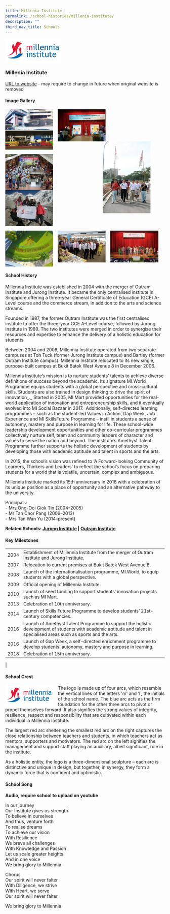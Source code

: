 ```yaml
---
title: Millenia Institute
permalink: /school-histories/millenia-institute/
description: ""
third_nav_title: Schools
---
```

<img src="/images/mi1.jpg" style="width:35%;margin-right:15px;" align="left">

<br clear="left">

### **Millenia Institute**
[URL to website](https://www.millenniainstitute.moe.edu.sg/) - may require to change in future when original website is removed

#### **Image Gallery**

<p><a href="/images/pic.jpg">  
<img src="/images/mi2.jpg" style="width:30%;margin-right:15px;" align="left">
</a></p>

<p><a href="/images/pic.jpg">  
<img src="/images/mi3.jpg" style="width:30%;margin-right:15px;" align="left">
</a></p>

<p><a href="/images/pic.jpg">  
<img src="/images/mi4.jpg" style="width:30%;margin-right:45px;" align="right">
</a></p>

<br clear="left">

<p><a href="/images/pic.jpg">  
<img src="/images/mi5.jpg" style="width:30%;margin-right:15px;" align="left">
</a></p>

<p><a href="/images/pic.jpg">  
<img src="/images/mi6.jpg" style="width:30%;margin-right:15px;" align="left">
</a></p>

<br clear="left">

<p><a href="/images/pic.jpg">  
<img src="/images/mi7.jpg" style="width:30%;margin-right:15px;" align="left">
</a></p>

<p><a href="/images/pic.jpg">  
<img src="/images/mi8.jpg" style="width:30%;margin-right:15px;" align="left">
</a></p>

<p><a href="/images/pic.jpg">  
<img src="/images/mi9.jpg" style="width:30%;margin-right:15px;" align="left">
</a></p>


<br clear="left">

#### **School History**
Millennia Institute was established in 2004 with the merger of Outram Institute and Jurong Institute. It became the only centralised institute in Singapore offering a three-year General Certificate of Education (GCE) A-Level course and the commerce stream, in addition to the arts and science streams.&nbsp;

Founded in 1987, the former Outram Institute was the first centralised institute to offer the three-year GCE A-Level course, followed by Jurong Institute in 1989. The two institutes were merged in order to synergise their resources and expertise to enhance the delivery of a holistic education for students.

Between 2004 and 2006, Millennia Institute operated from two separate campuses at Toh Tuck (former Jurong Institute campus) and Bartley (former Outram Institute campus). Millennia Institute relocated to its new single, purpose-built campus at Bukit Batok West Avenue 8 in December 2006.&nbsp;

Millennia Institute’s mission is to nurture students’ talents to achieve diverse definitions of success beyond the academic. Its signature MI.World Programme equips students with a global perspective and cross-cultural skills. Students are also trained in design thinking to drive the spirit of innovation_._&nbsp;Started in 2005, MI Mart provided opportunities for the real-world application of innovation and entrepreneurship skills, and it eventually evolved into MI Social Bazaar in 2017. &nbsp;Additionally, self-directed learning programmes – such as the student-led Values in Action, Gap Week, Job Experience and MI SkillsFuture Programme – instil in students a sense of autonomy, mastery and purpose in learning for life. These school-wide leadership development opportunities and other co-curricular programmes collectively nurture self, team and community leaders of character and values to serve the nation and beyond. The institute’s Amethyst Talent Programme further&nbsp;supports the holistic development of students by developing those with academic aptitude and talent in sports and the arts. &nbsp;

In 2015, the school’s vision was refined to ‘A Forward-looking Community of Learners, Thinkers and Leaders’ to reflect the school’s focus on preparing students for a world that is volatile, uncertain, complex and ambiguous.&nbsp;

Millennia Institute marked its 15th anniversary in 2018 with a celebration of its unique position as a place of opportunity and an alternative pathway to the university.

Principals:<br>
\- Mrs Ong-Ooi Giok Tin (2004–2005)<br>
\- Mr Tan Chor Pang (2006–2013)<br>
\- Mrs Tan Wan Yu (2014–present)

**Related Schools: [Jurong Institute](/school-histories/jurong-intitute/) | [Outram Institute](/school-histories/outram-institute/)**

#### **Key Milestones**

|  |  |
|:---:|---|
| 2004 | Establishment of Millennia Institute from the merger of Outram Institute and Jurong Institute. |
| 2007 | Relocation to current premises at Bukit Batok West Avenue 8. |
| 2008 | Launch of the internationalisation programme, MI.World, to equip students with a global perspective. |
| 2009 | Official opening of Millennia Institute. |
| 2010 | Launch of seed funding to support students’ innovation projects such as MI Mart. |
| 2013 | Celebration of 10th anniversary. |
| 2014 | Launch of Skills Future Programme to develop students’ 21st-century competencies. |
| 2016 | Launch of Amethyst Talent Programme to support the holistic development of students with academic aptitude and talent in specialised areas such as sports and the arts. |
| 2016 | Launch of Gap Week, a self-directed enrichment programme to develop students’ autonomy, mastery and purpose in learning. |
| 2018 | Celebration of 15th anniversary. |
|

#### **School Crest**
<img src="/images/mi1.jpg" style="width:30%;margin-right:15px;" align="left">

The logo is made up of four arcs, which resemble the vertical lines of the letters 'm' and ‘I’, the initials of the school name. The blue arc acts as the firm foundation for the other three arcs to pivot or propel themselves forward. It also signifies the strong values of integrity, resilience, respect and responsibility that are cultivated within each individual in Millennia Institute.

The largest red arc sheltering the smallest red arc on the right captures the close relationship between teachers and students, in which teachers act as mentors, supporters and motivators. The red arc on the left signifies the management and support staff playing an auxiliary, albeit significant, role in the institute.

As a holistic entity, the logo is a three-dimensional sculpture – each arc is distinctive and unique in design, but together, in synergy, they form a dynamic force that is confident and optimistic.

#### **School Song**
**Audio, require school to upload on youtube**

In our journey<br>
Our Institute gives us strength<br>
To believe in ourselves<br>
And thus, venture forth<br>
To realise dreams<br>
To achieve our vision<br>
With Resilience<br>
We brave all challenges<br>
With Knowledge and Passion<br>
Let us scale greater heights<br>
And in one voice<br>
We bring glory to Millennia

Chorus<br>
Our spirit will never falter<br>
With Diligence, we strive<br>
With Heart, we serve<br>
Our spirit will never falter

We bring glory to Millennia